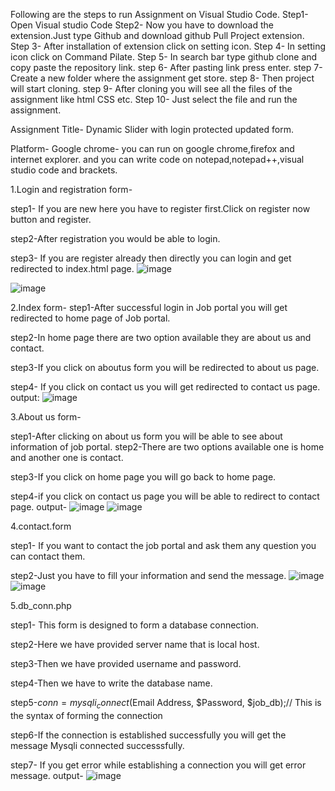 Following are the steps to run Assignment on Visual Studio Code. 
Step1- Open Visual studio Code
Step2- Now you have to download the extension.Just type Github and download github Pull Project extension. 
Step 3- After installation of extension click on setting icon. 
Step 4- In setting icon click on Command Pilate. 
Step 5- In search bar type github clone and copy paste the repository link. 
step 6- After pasting link press enter. 
step 7- Create a new folder where the assignment get store. 
step 8- Then project will start cloning. 
step 9- After cloning you will see all the files of the assignment like html CSS etc. 
Step 10- Just select the file and run the assignment. 

Assignment Title- Dynamic Slider with login protected updated form.

Platform- Google chrome- you can run on google chrome,firefox and internet explorer. and you can write code on notepad,notepad++,visual studio code and brackets.

1.Login and registration form-

step1- If you are new here you have to register first.Click on register now button and register.

step2-After registration you would be able to login.

step3- If you are register already then directly you can login and get redirected to index.html page.
![image](https://github.com/sayali-powar/Dynamic-slider/assets/144382181/e5be6bf7-da01-4adc-82e9-0c8e44c37419)


![image](https://github.com/sayali-powar/Dynamic-slider/assets/144382181/5931e871-47bf-4fc9-843c-3df435e5e0aa)

2.Index form-
step1-After successful login in Job portal you will get redirected to home page of Job portal.

step2-In home page there are two option available they are about us and contact.

step3-If you click on aboutus form you will be redirected to about us page.

step4- If you click on contact us you will get redirected to contact us page.
output:
![image](https://github.com/sayali-powar/Dynamic-slider/assets/144382181/c6267562-baf6-426e-94e0-12915daae367)

3.About us form-

step1-After clicking on about us form you will be able to see about information of job portal. 
step2-There are two options available one is home and another one is contact.

step3-If you click on home page you will go back to home page.

step4-if you click on contact us page you will be able to redirect to contact page.
output-
![image](https://github.com/sayali-powar/Dynamic-slider/assets/144382181/9468e278-0e08-478a-ae8f-765e35cf4b27)
![image](https://github.com/sayali-powar/Dynamic-slider/assets/144382181/c14244b7-f1a2-4139-b451-7b74f23f8069)



4.contact.form

step1- If you want to contact the job portal and ask them any question you can contact them.

step2-Just you have to fill your information and send the message.
![image](https://github.com/sayali-powar/Dynamic-slider/assets/144382181/e738694f-fe0d-48a4-9ab5-af8c8c7a4c8b)
![image](https://github.com/sayali-powar/Dynamic-slider/assets/144382181/7e682e91-479b-4c75-94c2-e82a0cd954a7)



5.db_conn.php

step1- This form is designed to form a database connection.

step2-Here we have provided server name that is local host.

step3-Then we have provided username and password.

step4-Then we have to write the database name.

step5-$conn = mysqli_connect($Email Address, $Password, $job_db);// This is the syntax of forming the connection

step6-If the connection is established successfully you will get the message Mysqli connected successsfully.

step7- If you get error while establishing a connection you will get error message.
output-
![image](https://github.com/sayali-powar/Dynamic-slider/assets/144382181/11c1bf19-9fb3-4792-8e45-4a585e5b6105)

